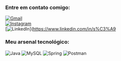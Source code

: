 ### Entre em contato comigo:
[![Gmail](https://img.shields.io/badge/Gmail-D14836?style=for-the-badge&logo=gmail&logoColor=white)](https://mail.google.com/mail/u/0/?tab=rm&ogbl#inbox)  
[![Instagram](https://img.shields.io/badge/Instagram-E4405F?style=for-the-badge&logo=instagram&logoColor=white)](https://www.instagram.com/serjo.__/)  
[![LinkedIn](https://img.shields.io/badge/LinkedIn-0077B5?style=for-the-badge&logo=linkedin&logoColor=white)](https://www.linkedin.com/in/s%C3%A9


### Meu arsenal tecnológico:
<div style="display:inline_block">
    <img align="center" alt="Java" src="https://img.icons8.com/color/96/000000/java-coffee-cup-logo--v1.png"/>
    <img align="center" alt="MySQL" src="https://img.icons8.com/color/96/000000/mysql-logo.png"/>
    <img align="center" alt="Spring" src="https://img.icons8.com/color/96/000000/spring-logo.png"/>
    <img align="center" alt="Postman" src="https://img.icons8.com/dusk/96/000000/postman-api.png"/>

</div>






